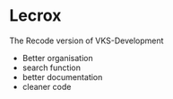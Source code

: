 # Lecrox
 The Recode version of VKS-Development

- Better organisation
- search function
- better documentation
- cleaner code
